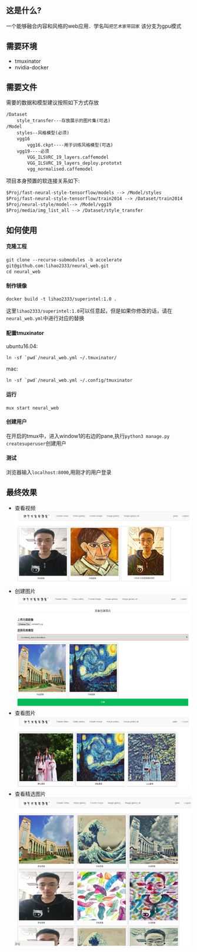 ## 这是什么?
一个能够融合内容和风格的web应用．学名叫`把艺术家带回家`
该分支为gpu模式
## 需要环境
* tmuxinator
* nvidia-docker
## 需要文件
需要的数据和模型建议按照如下方式存放
```
/Dataset
	style_transfer---存放展示的图片集(可选)
/Model
	styles--风格模型(必须)
	vgg16
		vgg16.ckpt----用于训练风格模型(可选)
	vgg19----必须
		VGG_ILSVRC_19_layers.caffemodel
		VGG_ILSVRC_19_layers_deploy.prototxt
		vgg_normalised.caffemodel
```

项目本身预置的软连接关系如下:

```
$Proj/fast-neural-style-tensorflow/models --> /Model/styles
$Proj/fast-neural-style-tensorflow/train2014 --> /Dataset/train2014
$Proj/neural-style/model--> /Model/vgg19
$Proj/media/img_list_all --> /Dataset/style_transfer
```

## 如何使用
#### 克隆工程
```
git clone --recurse-submodules -b accelerate git@github.com:lihao2333/neural_web.git
cd neural_web
```
#### 制作镜像　
```
docker build -t lihao2333/superintel:1.0 .
```
这里`lihao2333/superintel:1.0`可以任意起，但是如果你修改的话，请在`neural_web.yml`中进行对应的替换
#### 配置tmuxinator
ubuntu16.04:
```
ln -sf `pwd`/neural_web.yml ~/.tmuxinator/
```
mac:
```
ln -sf `pwd`/neural_web.yml ~/.config/tmuxinator
```

#### 运行
```
mux start neural_web
```
#### 创建用户
在开启的tmux中，进入window1的右边的pane,执行`python3 manage.py createsuperuser`创建用户

#### 测试
浏览器输入`localhost:8000`,用刚才的用户登录

## 最终效果
* 查看视频
![avatar](readme/video_gallery.png)
* 创建图片
![avatar](readme/create_image.png)
* 查看图片
![avatar](readme/image_gallery.png)
* 查看精选图片
![avatar](readme/image_gallery_all.png)

